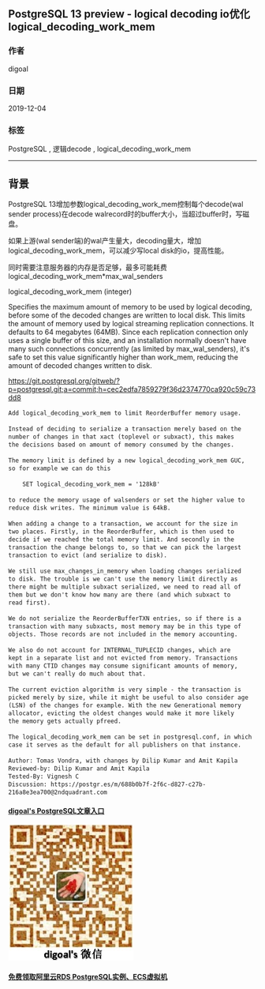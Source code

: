 ## PostgreSQL 13 preview - logical decoding io优化 logical_decoding_work_mem  
                                                                                                                      
### 作者                                                                                                                      
digoal                                                                                                                      
                                                                                                                      
### 日期                                                                                                                      
2019-12-04                                                                                                                      
                                                                                                                      
### 标签                                                                                                                      
PostgreSQL , 逻辑decode , logical_decoding_work_mem   
                                     
----                                                                                                                
                                                                                                                  
## 背景      
PostgreSQL 13增加参数logical_decoding_work_mem控制每个decode(wal sender process)在decode walrecord时的buffer大小，当超过buffer时，写磁盘。  
  
如果上游(wal sender端)的wal产生量大，decoding量大，增加logical_decoding_work_mem，可以减少写local disk的io，提高性能。  
  
同时需要注意服务器的内存是否足够，最多可能耗费logical_decoding_work_mem\*max_wal_senders  
  
logical_decoding_work_mem (integer)  
  
  
Specifies the maximum amount of memory to be used by logical decoding, before some of the decoded changes are written to local disk. This limits the amount of memory used by logical streaming replication connections. It defaults to 64 megabytes (64MB). Since each replication connection only uses a single buffer of this size, and an installation normally doesn't have many such connections concurrently (as limited by max_wal_senders), it's safe to set this value significantly higher than work_mem, reducing the amount of decoded changes written to disk.  
  
https://git.postgresql.org/gitweb/?p=postgresql.git;a=commit;h=cec2edfa7859279f36d2374770ca920c59c73dd8  
  
    
```  
Add logical_decoding_work_mem to limit ReorderBuffer memory usage.  
  
Instead of deciding to serialize a transaction merely based on the  
number of changes in that xact (toplevel or subxact), this makes  
the decisions based on amount of memory consumed by the changes.  
  
The memory limit is defined by a new logical_decoding_work_mem GUC,  
so for example we can do this  
  
    SET logical_decoding_work_mem = '128kB'  
  
to reduce the memory usage of walsenders or set the higher value to  
reduce disk writes. The minimum value is 64kB.  
  
When adding a change to a transaction, we account for the size in  
two places. Firstly, in the ReorderBuffer, which is then used to  
decide if we reached the total memory limit. And secondly in the  
transaction the change belongs to, so that we can pick the largest  
transaction to evict (and serialize to disk).  
  
We still use max_changes_in_memory when loading changes serialized  
to disk. The trouble is we can't use the memory limit directly as  
there might be multiple subxact serialized, we need to read all of  
them but we don't know how many are there (and which subxact to  
read first).  
  
We do not serialize the ReorderBufferTXN entries, so if there is a  
transaction with many subxacts, most memory may be in this type of  
objects. Those records are not included in the memory accounting.  
  
We also do not account for INTERNAL_TUPLECID changes, which are  
kept in a separate list and not evicted from memory. Transactions  
with many CTID changes may consume significant amounts of memory,  
but we can't really do much about that.  
  
The current eviction algorithm is very simple - the transaction is  
picked merely by size, while it might be useful to also consider age  
(LSN) of the changes for example. With the new Generational memory  
allocator, evicting the oldest changes would make it more likely  
the memory gets actually pfreed.  
  
The logical_decoding_work_mem can be set in postgresql.conf, in which  
case it serves as the default for all publishers on that instance.  
  
Author: Tomas Vondra, with changes by Dilip Kumar and Amit Kapila  
Reviewed-by: Dilip Kumar and Amit Kapila  
Tested-By: Vignesh C  
Discussion: https://postgr.es/m/688b0b7f-2f6c-d827-c27b-216a8e3ea700@2ndquadrant.com  
```  
  
  
  
  
#### [digoal's PostgreSQL文章入口](https://github.com/digoal/blog/blob/master/README.md "22709685feb7cab07d30f30387f0a9ae")
  
  
![digoal's weixin](../pic/digoal_weixin.jpg "f7ad92eeba24523fd47a6e1a0e691b59")
  
  
#### [免费领取阿里云RDS PostgreSQL实例、ECS虚拟机](https://www.aliyun.com/database/postgresqlactivity "57258f76c37864c6e6d23383d05714ea")
  
